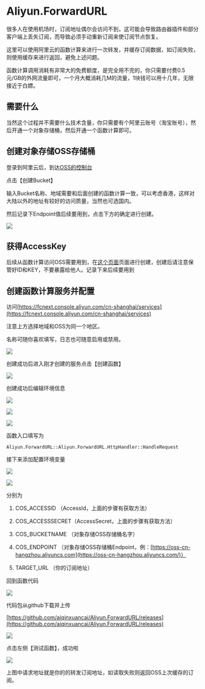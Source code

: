 # Aliyun.ForwardURL

很多人在使用机场时，订阅地址偶尔会访问不到，这可能会导致路由器插件和部分客户端上丢失订阅，而导致必须手动重新订阅来使订阅节点恢复。

这里可以使用阿里云的函数计算来进行一次转发，并缓存订阅数据，如订阅失败，则使用缓存来进行返回，避免上述问题。

函数计算调用消耗有非常大的免费额度，是完全用不完的，你只需要付费0.5元/GB的外网流量即可，一个月大概消耗几M的流量，1块钱可以用十几年，无限接近于白嫖。

## 需要什么

当然这个过程并不需要什么技术含量，你只需要有个阿里云账号（淘宝账号），然后开通一个对象存储桶，然后开通一个函数计算即可。

## 创建对象存储OSS存储桶

登录到阿里云后，到达[OSS的控制台](https://oss.console.aliyun.com/bucket)

点击【创建Bucket】

输入Bucket名称、地域需要和后面创建的函数计算一致，可以考虑香港，这样对大陆以外的地址有较好的访问质量，当然也可选国内。

然后记录下Endpoint值后续要用到，点击下方的确定进行创建。

![](https://pic1.zhimg.com/80/v2-6a1ee5e18a1a1d18c5f97a1754491324_720w.png)

## 获得AccessKey

后续从函数计算访问OSS需要用到，在[这个页面](https://ram.console.aliyun.com/manage/ak)页面进行创建，创建后请注意保管好ID和KEY，不要暴露给他人。记录下来后续要用到

## 创建函数计算服务并配置

访问[https://fcnext.console.aliyun.com/cn-shanghai/services](https://fcnext.console.aliyun.com/cn-shanghai/services)

注意上方选择地域和OSS为同一个地区。

名称可随你喜欢填写，日志也可随意启用或禁用。

![](https://pica.zhimg.com/80/v2-305618b73863c82e760f06eacd233a29_720w.png)

创建成功后进入刚才创建的服务点击【创建函数】

![](https://pic2.zhimg.com/80/v2-622ea4ea2d51ab08fde10d64b5623ed2_720w.png)

创建成功后编辑环境信息

![](https://pic2.zhimg.com/80/v2-d938df443b0277729d666340c7a0c1ed_720w.png)

![](https://pica.zhimg.com/80/v2-ece3b70d823aecf526cc7ed2ad9922b9_720w.png)

![](https://pic2.zhimg.com/80/v2-746b6f880826ffddd913ce7fcc3f4d0f_720w.png)

函数入口填写为

```
Aliyun.ForwardURL::Aliyun.ForwardURL.HttpHandler::HandleRequest
```

接下来添加配置环境变量

![](https://pic2.zhimg.com/80/v2-29b032b7d183240e3192feccdffc7756_720w.png)

  

![](https://pic4.zhimg.com/v2-71e18ab1ab28afb27f9e628ae94e3697_b.png)

分别为

1.  COS_ACCESSID （AccessId，上面的步骤有获取方法）
    
2.  COS_ACCESSSECRET（AccessSecret，上面的步骤有获取方法）
    
3.  COS_BUCKETNAME （对象存储OSS存储桶名字）
    
4.  COS_ENDPOINT （对象存储OSS存储桶Endpoint，例：[https://oss-cn-hangzhou.aliyuncs.com](https://oss-cn-hangzhou.aliyuncs.com/)）
    
5.  TARGET_URL （你的订阅地址）
    

回到函数代码

![](https://pic3.zhimg.com/80/v2-75880cbcfe637618a4eab3ceb6e6f9aa_720w.png)

代码包从github下载并上传

[https://github.com/aiqinxuancai/Aliyun.ForwardURL/releases](https://github.com/aiqinxuancai/Aliyun.ForwardURL/releases)

![](https://pic1.zhimg.com/80/v2-bb419f1937cd3f09d58df40b4ea4e438_720w.png)

点击左侧【测试函数】，成功啦

![](https://pic2.zhimg.com/80/v2-a03960f98b3db988ac6cb6d100664bd1_720w.png)

上图中请求地址就是你的的转发订阅地址，如读取失败则返回OSS上次缓存的订阅。
